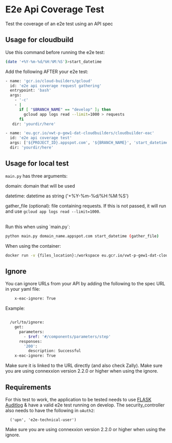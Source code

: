 # E2e Api Coverage Test

Test the coverage of an e2e test using an API spec
## Usage for cloudbuild

Use this command before running the e2e test:

```bash
(date '+%Y-%m-%d/%H:%M:%S')>start_datetime 
```
Add the following AFTER your e2e test:
```bash
- name: 'gcr.io/cloud-builders/gcloud'
  id: 'e2e api coverage request gathering'
  entrypoint: 'bash'
  args:
    - '-c'
    - |
      if [ "$BRANCH_NAME" == "develop" ]; then
        gcloud app logs read --limit=1000 > requests
      fi
   dir: 'yourdir/here'

- name: 'eu.gcr.io/vwt-p-gew1-dat-cloudbuilders/cloudbuilder-eac'
  id: 'e2e api coverage test'
  args: ['${PROJECT_ID}.appspot.com', '${BRANCH_NAME}', 'start_datetime_file', 'requests_file']
  dir: 'yourdir/here'

```

## Usage for local test

`main.py` has three arguments: 

domain: domain that will be used

datetime: datetime as string ('+%Y-%m-%d/%H:%M:%S')

gather_file (optional): file containing requests. If this is not passed, it will run and use `gcloud app logs read --limit=1000`.

<br>
Run this when using `main.py`:

```bash
python main.py domain_name.appspot.com start_datetime (gather_file)
```
When using the container:
```bash
docker run -v {files_location}:/workspace eu.gcr.io/vwt-p-gew1-dat-cloudbuilders/cloudbuilder-eac:latest domain_name develop /workspace/start_datetime (/workspace/requests)
```

## Ignore

You can ignore URLs from your API by adding the following to the spec URL in your yaml file:
```bash
    x-eac-ignore: True
```

Example:
```bash

  /url/to/ignore:
    get:
      parameters:
        - $ref: '#/components/parameters/step'
      responses:
        '200':
          description: Successful
    x-eac-ignore: True

```

Make sure it is linked to the URL directly (and also check Zally).
Make sure you are using connexxion version 2.2.0 or higher when using the ignore.

## Requirements
For this test to work, the application to be tested needs to use [FLASK Auditlog](https://github.com/vwt-digital/flask-auditlog) & have a valid e2e test running on develop.
The security_controller also needs to have the following in ```oAuth2```:
```
  ('upn', 'e2e-technical-user')
```

Make sure you are using connexxion version 2.2.0 or higher when using the ignore.

